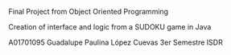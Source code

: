 Final Project from Object Oriented Programming

Creation of interface and logic from a SUDOKU game in Java

A01701095 Guadalupe Paulina López Cuevas 3er Semestre ISDR

